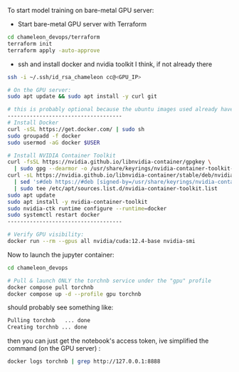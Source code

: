 To start model training on bare-metal GPU server:

- Start bare-metal GPU server with Terraform

```bash
cd chameleon_devops/terraform
terraform init
terraform apply -auto-approve
```

- ssh and install docker and nvidia toolkit I think, if not already there

```bash
ssh -i ~/.ssh/id_rsa_chameleon cc@<GPU_IP>

# On the GPU server:
sudo apt update && sudo apt install -y curl git

# this is probably optional because the ubuntu images used already have the following installed but just incase:
------------------------------------
# Install Docker
curl -sSL https://get.docker.com/ | sudo sh
sudo groupadd -f docker
sudo usermod -aG docker $USER

# Install NVIDIA Container Toolkit
curl -fsSL https://nvidia.github.io/libnvidia-container/gpgkey \
  | sudo gpg --dearmor -o /usr/share/keyrings/nvidia-container-toolkit-keyring.gpg
curl -sL https://nvidia.github.io/libnvidia-container/stable/deb/nvidia-container-toolkit.list \
  | sed 's#deb https://#deb [signed-by=/usr/share/keyrings/nvidia-container-toolkit-keyring.gpg] https://#' \
  | sudo tee /etc/apt/sources.list.d/nvidia-container-toolkit.list
sudo apt update
sudo apt install -y nvidia-container-toolkit
sudo nvidia-ctk runtime configure --runtime=docker
sudo systemctl restart docker
------------------------------------

# Verify GPU visibility:
docker run --rm --gpus all nvidia/cuda:12.4-base nvidia-smi
```
Now to launch the jupyter container:

```bash
cd chameleon_devops

# Pull & launch ONLY the torchnb service under the "gpu" profile
docker compose pull torchnb
docker compose up -d --profile gpu torchnb

```

should probably see something like:
```bash
Pulling torchnb   ... done
Creating torchnb ... done
```

then you can just get the notebook's access token, ive simplified the command (on the GPU server) :
```bash
docker logs torchnb | grep http://127.0.0.1:8888
```


